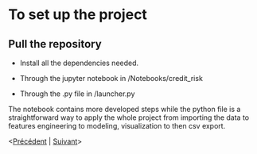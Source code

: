 # To set up the project

## Pull the repository

* Install all the dependencies needed.

* Through the jupyter notebook in /Notebooks/credit_risk

* Through the .py file in /launcher.py

The notebook contains more developed steps while the python file is a straightforward way to apply the whole project from importing the data to features engineering to modeling, visualization to then csv export.

<[Précédent](data.md) | [Suivant](README.md)>
